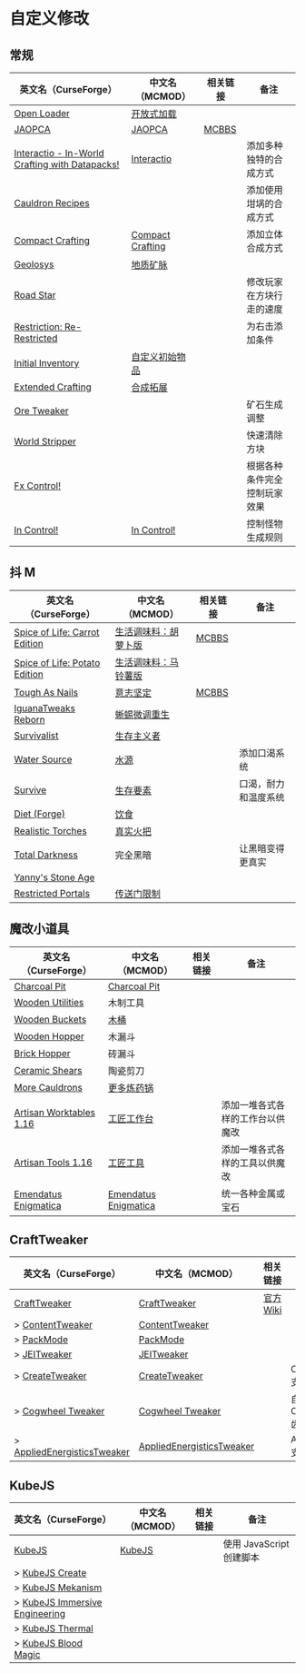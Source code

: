 # 自定义修改

## 常规

| 英文名（CurseForge）                                                                                      | 中文名（MCMOD）                                          | 相关链接                                              | 备注                         |
| --------------------------------------------------------------------------------------------------------- | -------------------------------------------------------- | ----------------------------------------------------- | ---------------------------- |
| [Open Loader](https://www.curseforge.com/minecraft/mc-mods/open-loader)                                   | [开放式加载](https://www.mcmod.cn/class/3002.html)       |                                                       |                              |
| [JAOPCA](https://www.curseforge.com/minecraft/mc-mods/jaopca)                                             | [JAOPCA](https://www.mcmod.cn/class/878.html)            | [MCBBS](https://www.mcbbs.net/thread-838302-1-1.html) |                              |
| [Interactio - In-World Crafting with Datapacks!](https://www.curseforge.com/minecraft/mc-mods/interactio) | [Interactio](https://www.mcmod.cn/class/3667.html)       |                                                       | 添加多种独特的合成方式       |
| [Cauldron Recipes](https://www.curseforge.com/minecraft/mc-mods/cauldron-recipes)                         |                                                          |                                                       | 添加使用坩埚的合成方式       |
| [Compact Crafting](https://www.curseforge.com/minecraft/mc-mods/compact-crafting)                         | [Compact Crafting](https://www.mcmod.cn/class/3497.html) |                                                       | 添加立体合成方式             |
| [Geolosys](https://www.curseforge.com/minecraft/mc-mods/geolosys)                                         | [地质矿脉](https://www.mcmod.cn/class/1387.html)         |                                                       |                              |
| [Road Star](https://www.curseforge.com/minecraft/mc-mods/road-star)                                       |                                                          |                                                       | 修改玩家在方块行走的速度     |
| [Restriction: Re-Restricted](https://www.curseforge.com/minecraft/mc-mods/restriction-re-restricted)      |                                                          |                                                       | 为右击添加条件               |
| [Initial Inventory](https://www.curseforge.com/minecraft/mc-mods/initial-inventory)                       | [自定义初始物品](https://www.mcmod.cn/class/1510.html)   |                                                       |                              |
| [Extended Crafting](https://www.curseforge.com/minecraft/mc-mods/extended-crafting)                       | [合成拓展](https://www.mcmod.cn/class/1602.html)         |                                                       |                              |
| [Ore Tweaker](https://www.curseforge.com/minecraft/mc-mods/ore-tweaker)                                   |                                                          |                                                       | 矿石生成调整                 |
| [World Stripper](https://www.curseforge.com/minecraft/mc-mods/world-stripper)                             |                                                          |                                                       | 快速清除方块                 |
| [Fx Control!](https://www.curseforge.com/minecraft/mc-mods/fx-control)                                    |                                                          |                                                       | 根据各种条件完全控制玩家效果 |
| [In Control!](https://www.curseforge.com/minecraft/mc-mods/in-control)                                    | [In Control!](https://www.mcmod.cn/class/3826.html)      |                                                       | 控制怪物生成规则             |

## 抖 M

| 英文名（CurseForge）                                                                                       | 中文名（MCMOD）                                              | 相关链接                                              | 备注                 |
| ---------------------------------------------------------------------------------------------------------- | ------------------------------------------------------------ | ----------------------------------------------------- | -------------------- |
| [Spice of Life: Carrot Edition](https://www.curseforge.com/minecraft/mc-mods/spice-of-life-carrot-edition) | [生活调味料：胡萝卜版](https://www.mcmod.cn/class/1836.html) | [MCBBS](https://www.mcbbs.net/thread-772478-1-1.html) |                      |
| [Spice of Life: Potato Edition](https://www.curseforge.com/minecraft/mc-mods/spice-of-life-potato-edition) | [生活调味料：马铃薯版](https://www.mcmod.cn/class/3465.html) |                                                       |                      |
| [Tough As Nails](https://www.curseforge.com/minecraft/mc-mods/tough-as-nails)                              | [意志坚定](https://www.mcmod.cn/class/531.html)              | [MCBBS](https://www.mcbbs.net/thread-849264-1-1.html) |                      |
| [IguanaTweaks Reborn](https://www.curseforge.com/minecraft/mc-mods/iguanatweaks-reborn)                    | [蜥蜴微调重生](https://www.mcmod.cn/class/4130.html)         |                                                       |                      |
| [Survivalist](https://www.curseforge.com/minecraft/mc-mods/survivalist)                                    | [生存主义者](https://www.mcmod.cn/class/862.html)            |                                                       |                      |
| [Water Source](https://www.curseforge.com/minecraft/mc-mods/water-source)                                  | [水源](https://www.mcmod.cn/class/2638.html)                 |                                                       | 添加口渴系统         |
| [Survive](https://www.curseforge.com/minecraft/mc-mods/survive)                                            | [生存要素](https://www.mcmod.cn/class/3493.html)             |                                                       | 口渴，耐力和温度系统 |
| [Diet (Forge)](https://www.curseforge.com/minecraft/mc-mods/diet)                                          | [饮食](https://www.mcmod.cn/class/3599.html)                 |                                                       |                      |
| [Realistic Torches](https://www.curseforge.com/minecraft/mc-mods/realistic-torches)                        | [真实火把](https://www.mcmod.cn/class/2955.html)             |                                                       |                      |
| [Total Darkness](https://www.curseforge.com/minecraft/mc-mods/total-darkness)                              | 完全黑暗                                                     |                                                       | 让黑暗变得更真实     |
| [Yanny's Stone Age](https://www.curseforge.com/minecraft/mc-mods/stone-age-by-yanny)                       |                                                              |                                                       |                      |
| [Restricted Portals](https://www.curseforge.com/minecraft/mc-mods/restricted-portals)                      | [传送门限制](https://www.mcmod.cn/class/1911.html)           |                                                       |                      |

## 魔改小道具

| 英文名（CurseForge）                                                                            | 中文名（MCMOD）                                              | 相关链接 | 备注                             |
| ----------------------------------------------------------------------------------------------- | ------------------------------------------------------------ | -------- | -------------------------------- |
| [Charcoal Pit](https://www.curseforge.com/minecraft/mc-mods/charcoal-pit)                       | [Charcoal Pit](https://www.mcmod.cn/class/1225.html)         |          |                                  |
| [Wooden Utilities](https://www.curseforge.com/minecraft/mc-mods/wooden-utilities)               | 木制工具                                                     |          |                                  |
| [Wooden Buckets](https://www.curseforge.com/minecraft/mc-mods/wooden-buckets)                   | [木桶](https://www.mcmod.cn/class/4151.html)                 |          |                                  |
| [Wooden Hopper](https://www.curseforge.com/minecraft/mc-mods/wooden-hopper)                     | 木漏斗                                                       |          |                                  |
| [Brick Hopper](https://www.curseforge.com/minecraft/mc-mods/brick-hopper)                       | 砖漏斗                                                       |          |                                  |
| [Ceramic Shears](https://www.curseforge.com/minecraft/mc-mods/ceramic-shears)                   | 陶瓷剪刀                                                     |          |                                  |
| [More Cauldrons](https://www.curseforge.com/minecraft/mc-mods/more-cauldrons)                   | [更多炼药锅](https://www.mcmod.cn/class/2223.html)           |          |                                  |
| [Artisan Worktables 1.16](https://www.curseforge.com/minecraft/mc-mods/artisan-worktables-1-16) | [工匠工作台](https://www.mcmod.cn/class/3553.html)           |          | 添加一堆各式各样的工作台以供魔改 |
| [Artisan Tools 1.16](https://www.curseforge.com/minecraft/mc-mods/artisan-tools-1-16)           | [工匠工具](https://www.mcmod.cn/class/3948.html)             |          | 添加一堆各式各样的工具以供魔改   |
| [Emendatus Enigmatica](https://www.curseforge.com/minecraft/mc-mods/emendatus-enigmatica)       | [Emendatus Enigmatica](https://www.mcmod.cn/class/3619.html) |          | 统一各种金属或宝石               |

## CraftTweaker

| 英文名（CurseForge）                                                                                  | 中文名（MCMOD）                                                   | 相关链接                                  | 备注               |
| ----------------------------------------------------------------------------------------------------- | ----------------------------------------------------------------- | ----------------------------------------- | ------------------ |
| [CraftTweaker](https://www.curseforge.com/minecraft/mc-mods/crafttweaker)                             | [CraftTweaker](https://www.mcmod.cn/class/669.html)               | [官方 Wiki](https://docs.blamejared.com/) |                    |
| > [ContentTweaker](https://www.curseforge.com/minecraft/mc-mods/contenttweaker)                       | [ContentTweaker](https://www.mcmod.cn/class/1497.html)            |                                           |                    |
| > [PackMode](https://www.curseforge.com/minecraft/mc-mods/packmode)                                   | [PackMode](https://www.mcmod.cn/class/3087.html)                  |                                           |                    |
| > [JEITweaker](https://www.curseforge.com/minecraft/mc-mods/jeitweaker)                               | [JEITweaker](https://www.mcmod.cn/class/3205.html)                |                                           |                    |
| > [CreateTweaker](https://www.curseforge.com/minecraft/mc-mods/createtweaker)                         | [CreateTweaker](https://www.mcmod.cn/class/3378.html)             |                                           | Create 支持        |
| > [Cogwheel Tweaker](https://www.curseforge.com/minecraft/mc-mods/cogwheel-tweaker)                   | [Cogwheel Tweaker](https://www.mcmod.cn/class/4076.html)          |                                           | 自定义 Create 齿轮 |
| > [AppliedEnergisticsTweaker](https://www.curseforge.com/minecraft/mc-mods/appliedenergisticstweaker) | [AppliedEnergisticsTweaker](https://www.mcmod.cn/class/3713.html) |                                           | AE2 支持           |

## KubeJS

| 英文名（CurseForge）                                                                                        | 中文名（MCMOD）                                | 相关链接 | 备注                     |
| ----------------------------------------------------------------------------------------------------------- | ---------------------------------------------- | -------- | ------------------------ |
| [KubeJS](https://www.curseforge.com/minecraft/mc-mods/kubejs)                                               | [KubeJS](https://www.mcmod.cn/class/2450.html) |          | 使用 JavaScript 创建脚本 |
| > [KubeJS Create](https://www.curseforge.com/minecraft/mc-mods/kubejs-create)                               |                                                |          |                          |
| > [KubeJS Mekanism](https://www.curseforge.com/minecraft/mc-mods/kubejs-mekanism)                           |                                                |          |                          |
| > [KubeJS Immersive Engineering](https://www.curseforge.com/minecraft/mc-mods/kubejs-immersive-engineering) |                                                |          |                          |
| > [KubeJS Thermal](https://www.curseforge.com/minecraft/mc-mods/kubejs-thermal)                             |                                                |          |                          |
| > [KubeJS Blood Magic](https://www.curseforge.com/minecraft/mc-mods/kubejs-blood-magic)                     |                                                |          |                          |
